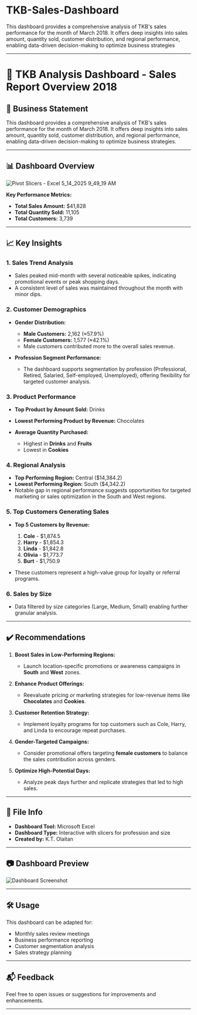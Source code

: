 # TKB-Sales-Dashboard
This dashboard provides a comprehensive analysis of TKB's sales performance for the month of March 2018. It offers deep insights into sales amount, quantity sold, customer distribution, and regional performance, enabling data-driven decision-making to optimize business strategies

---

# 🧾 TKB Analysis Dashboard - Sales Report Overview 2018

## 📌 Business Statement

This dashboard provides a comprehensive analysis of TKB's sales performance for the month of March 2018. It offers deep insights into sales amount, quantity sold, customer distribution, and regional performance, enabling data-driven decision-making to optimize business strategies.

---

## 📊 Dashboard Overview

![Pivot Slicers - Excel 5_14_2025 9_49_19 AM](https://github.com/user-attachments/assets/46265b44-2576-4e67-b67b-db364ca0bbe0)


**Key Performance Metrics:**

* **Total Sales Amount:** \$41,828
* **Total Quantity Sold:** 11,105
* **Total Customers:** 3,739

---

## 📈 Key Insights

### 1. **Sales Trend Analysis**

* Sales peaked mid-month with several noticeable spikes, indicating promotional events or peak shopping days.
* A consistent level of sales was maintained throughout the month with minor dips.

### 2. **Customer Demographics**

* **Gender Distribution:**

  * **Male Customers:** 2,162 (≈57.9%)
  * **Female Customers:** 1,577 (≈42.1%)
  * Male customers contributed more to the overall sales revenue.

* **Profession Segment Performance:**

  * The dashboard supports segmentation by profession (Professional, Retired, Salaried, Self-employed, Unemployed), offering flexibility for targeted customer analysis.

### 3. **Product Performance**

* **Top Product by Amount Sold:** Drinks
* **Lowest Performing Product by Revenue:** Chocolates
* **Average Quantity Purchased:**

  * Highest in **Drinks** and **Fruits**
  * Lowest in **Cookies**

### 4. **Regional Analysis**

* **Top Performing Region:** Central (\$14,384.2)
* **Lowest Performing Region:** South (\$4,342.2)
* Notable gap in regional performance suggests opportunities for targeted marketing or sales optimization in the South and West regions.

### 5. **Top Customers Generating Sales**

* **Top 5 Customers by Revenue:**

  1. **Cole** - \$1,874.5
  2. **Harry** - \$1,854.3
  3. **Linda** - \$1,842.8
  4. **Olivia** - \$1,773.7
  5. **Burt** - \$1,750.9
* These customers represent a high-value group for loyalty or referral programs.

### 6. **Sales by Size**

* Data filtered by size categories (Large, Medium, Small) enabling further granular analysis.

---

## ✔️ Recommendations

1. **Boost Sales in Low-Performing Regions:**

   * Launch location-specific promotions or awareness campaigns in **South** and **West** zones.

2. **Enhance Product Offerings:**

   * Reevaluate pricing or marketing strategies for low-revenue items like **Chocolates** and **Cookies**.

3. **Customer Retention Strategy:**

   * Implement loyalty programs for top customers such as Cole, Harry, and Linda to encourage repeat purchases.

4. **Gender-Targeted Campaigns:**

   * Consider promotional offers targeting **female customers** to balance the sales contribution across genders.

5. **Optimize High-Potential Days:**

   * Analyze peak days further and replicate strategies that led to high sales.

---

## 📁 File Info

* **Dashboard Tool:** Microsoft Excel
* **Dashboard Type:** Interactive with slicers for profession and size
* **Created by:** K.T. Olaitan

---

## 📷 Dashboard Preview

![Dashboard Screenshot](./Pivot%20Slicers%20-%20Excel%205_14_2025%209_49_19%20AM.png)

---

## 🛠️ Usage

This dashboard can be adapted for:

* Monthly sales review meetings
* Business performance reporting
* Customer segmentation analysis
* Sales strategy planning

---

## 📬 Feedback

Feel free to open issues or suggestions for improvements and enhancements.

---


